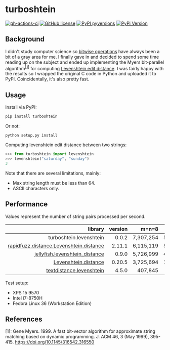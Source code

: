 # turboshtein

[![gh-actions-ci](https://img.shields.io/github/workflow/status/nathanrooy/turboshtein/ci?style=flat-square)](https://github.com/nathanrooy/turboshtein/actions?query=workflow%3Aci)
[![GitHub license](https://img.shields.io/github/license/nathanrooy/turboshtein?style=flat-square)](https://github.com/nathanrooy/turboshtein/blob/master/LICENSE)
[![PyPI pyversions](https://img.shields.io/pypi/pyversions/turboshtein.svg?style=flat-square)](https://pypi.org/pypi/turboshtein/)
[![PyPi Version](https://img.shields.io/pypi/v/turboshtein.svg?style=flat-square)](https://pypi.org/project/turboshtein)

## Background
I didn't study computer science so [bitwise operations](https://en.wikipedia.org/wiki/Bitwise_operation) have always been a bit of a gray area for me. I finally gave in and decided to spend some time reading up on the subject and ended up implementing the Myers bit-parallel algorithm<sup>[[1](https://github.com/nathanrooy/turboshtein#references)]</sup> for computing [Levenshtein edit distance](https://en.wikipedia.org/wiki/Levenshtein_distance). I was fairly happy with the results so I wrapped the original C code in Python and uploaded it to PyPI. Coincidentally, it's also pretty fast.

## Usage
Install via PyPI:

```sh
pip install turboshtein
```

Or not:
```
python setup.py install
```

Computing levenshtein edit distance between two strings:
```py
>>> from turboshtein import levenshtein
>>> levenshtein("saturday", "sunday")
3
```

Note that there are several limitations, mainly:
- Max string length must be less than 64.
- ASCII characters only.

## Performance
Values represent the number of string pairs processed per second.

|                                 library | version |     m=n=8 |    m=n=16 |    m=n=24 |    m=n=32 |    m=n=40 |    m=n=48 |    m=n=56 |
|----------------------------------------:|--------:|----------:|----------:|----------:|----------:|----------:|----------:|----------:|
|                 turboshtein.levenshtein |   0.0.2 | 7,307,254 | 5,841,998 | 4,898,786 | 4,381,383 | 3,787,679 | 3,460,706 | 3,098,978 |
| [rapidfuzz.distance.Levenshtein.distance](https://github.com/maxbachmann/RapidFuzz) |  2.11.1 | 6,115,119 | 5,000,410 | 4,430,285 | 3,895,723 | 3,313,308 | 3,132,127 | 2,732,176 |
|          [jellyfish.levenshtein_distance](https://github.com/jamesturk/jellyfish) |   0.9.0 | 5,726,999 | 4,930,084 | 4,329,111 | 3,814,256 | 3,119,216 | 3,090,797 | 2,727,032 |
|                    [Levenshtein.distance](https://github.com/maxbachmann/Levenshtein) |  0.20.5 | 3,725,694 | 1,389,628 |   710,292 |   389,632 |   249,694 |   180,106 |   131,543 |
|                [textdistance.levenshtein](https://github.com/life4/textdistance) |   4.5.0 |   407,845 |   393,642 |   371,919 |   375,995 |   374,140 |   374,889 |   359,589 |

Test setup:
- XPS 15 9570
- Intel i7-8750H
- Fedora Linux 36 (Workstation Edition)

## References
[1]: Gene Myers. 1999. A fast bit-vector algorithm for approximate string matching based on dynamic programming. J. ACM 46, 3 (May 1999), 395-415. https://doi.org/10.1145/316542.316550
